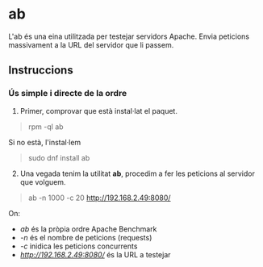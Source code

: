 # ab

L'ab és una eina utilitzada per testejar servidors Apache. Envia peticions massivament a la URL del servidor que li passem.

## Instruccions 

### Ús simple i directe de la ordre

1.  Primer, comprovar que està instal·lat el paquet.

  > rpm -ql ab

  Si no està, l'instal·lem
  
  > sudo dnf install ab
  
2. Una vegada tenim la utilitat **ab**, procedim a fer les peticions al servidor que volguem.

  > ab -n 1000 -c 20 http://192.168.2.49:8080/
  
  On:
  * *ab* és la pròpia ordre Apache Benchmark
  * *-n* és el nombre de peticions (requests)
  * *-c* inidica les peticions concurrents
  * *http://192.168.2.49:8080/* és la URL a testejar
